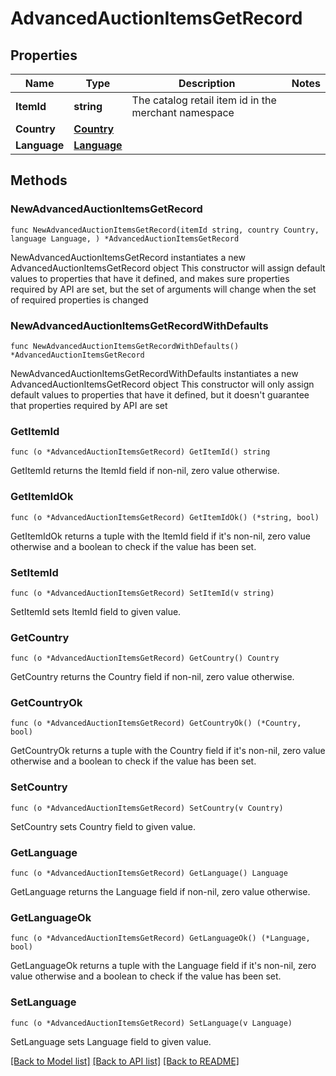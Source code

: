 # AdvancedAuctionItemsGetRecord

## Properties

Name | Type | Description | Notes
------------ | ------------- | ------------- | -------------
**ItemId** | **string** | The catalog retail item id in the merchant namespace | 
**Country** | [**Country**](Country.md) |  | 
**Language** | [**Language**](Language.md) |  | 

## Methods

### NewAdvancedAuctionItemsGetRecord

`func NewAdvancedAuctionItemsGetRecord(itemId string, country Country, language Language, ) *AdvancedAuctionItemsGetRecord`

NewAdvancedAuctionItemsGetRecord instantiates a new AdvancedAuctionItemsGetRecord object
This constructor will assign default values to properties that have it defined,
and makes sure properties required by API are set, but the set of arguments
will change when the set of required properties is changed

### NewAdvancedAuctionItemsGetRecordWithDefaults

`func NewAdvancedAuctionItemsGetRecordWithDefaults() *AdvancedAuctionItemsGetRecord`

NewAdvancedAuctionItemsGetRecordWithDefaults instantiates a new AdvancedAuctionItemsGetRecord object
This constructor will only assign default values to properties that have it defined,
but it doesn't guarantee that properties required by API are set

### GetItemId

`func (o *AdvancedAuctionItemsGetRecord) GetItemId() string`

GetItemId returns the ItemId field if non-nil, zero value otherwise.

### GetItemIdOk

`func (o *AdvancedAuctionItemsGetRecord) GetItemIdOk() (*string, bool)`

GetItemIdOk returns a tuple with the ItemId field if it's non-nil, zero value otherwise
and a boolean to check if the value has been set.

### SetItemId

`func (o *AdvancedAuctionItemsGetRecord) SetItemId(v string)`

SetItemId sets ItemId field to given value.


### GetCountry

`func (o *AdvancedAuctionItemsGetRecord) GetCountry() Country`

GetCountry returns the Country field if non-nil, zero value otherwise.

### GetCountryOk

`func (o *AdvancedAuctionItemsGetRecord) GetCountryOk() (*Country, bool)`

GetCountryOk returns a tuple with the Country field if it's non-nil, zero value otherwise
and a boolean to check if the value has been set.

### SetCountry

`func (o *AdvancedAuctionItemsGetRecord) SetCountry(v Country)`

SetCountry sets Country field to given value.


### GetLanguage

`func (o *AdvancedAuctionItemsGetRecord) GetLanguage() Language`

GetLanguage returns the Language field if non-nil, zero value otherwise.

### GetLanguageOk

`func (o *AdvancedAuctionItemsGetRecord) GetLanguageOk() (*Language, bool)`

GetLanguageOk returns a tuple with the Language field if it's non-nil, zero value otherwise
and a boolean to check if the value has been set.

### SetLanguage

`func (o *AdvancedAuctionItemsGetRecord) SetLanguage(v Language)`

SetLanguage sets Language field to given value.



[[Back to Model list]](../README.md#documentation-for-models) [[Back to API list]](../README.md#documentation-for-api-endpoints) [[Back to README]](../README.md)


